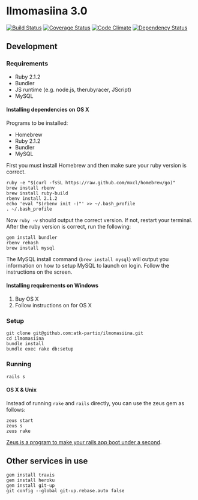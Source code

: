 Ilmomasiina 3.0
===============

[![Build Status][build-badge]][build-url] [![Coverage Status][coverage-badge]][coverage-url] [![Code Climate][climate-badge]][climate-url] [![Dependency Status][dependency-badge]][dependency-url]

  [build-badge]: https://travis-ci.org/atk-partio/ilmomasiina.png
  [build-url]: https://travis-ci.org/atk-partio/ilmomasiina
  [coverage-badge]: https://coveralls.io/repos/atk-partio/ilmomasiina/badge.png
  [coverage-url]: https://coveralls.io/r/atk-partio/ilmomasiina
  [climate-badge]: https://codeclimate.com/github/atk-partio/ilmomasiina.png
  [climate-url]: https://codeclimate.com/github/atk-partio/ilmomasiina
  [dependency-badge]: https://gemnasium.com/atk-partio/ilmomasiina.png
  [dependency-url]: https://gemnasium.com/atk-partio/ilmomasiina

Development
-----------

### Requirements

* Ruby 2.1.2
* Bundler
* JS runtime (e.g. node.js, therubyracer, JScript)
* MySQL

#### Installing dependencies on OS X

Programs to be installed:
* Homebrew
* Ruby 2.1.2
* Bundler
* MySQL

First you must install Homebrew and then make sure your ruby version is correct.

    ruby -e "$(curl -fsSL https://raw.github.com/mxcl/homebrew/go)"
    brew install rbenv
    brew install ruby-build
    rbenv install 2.1.2
    echo 'eval "$(rbenv init -)"' >> ~/.bash_profile
    . ~/.bash_profile


Now `ruby -v` should output the correct version. If not, restart your terminal. After the ruby version is correct, run the following:

    gem install bundler
    rbenv rehash
    brew install mysql

The MySQL install command (`brew install mysql`) will output you information on how to setup MySQL to launch on login. Follow the instructions on the screen.

#### Installing requirements on Windows

1. Buy OS X
2. Follow instructions on for OS X

### Setup

    git clone git@github.com:atk-partio/ilmomasiina.git
    cd ilmomasiina
    bundle install
    bundle exec rake db:setup

### Running

    rails s

#### OS X & Unix

Instead of running `rake` and `rails` directly, you can use the zeus gem as follows:

    zeus start
    zeus s
    zeus rake

[Zeus is a program to make your rails app boot under a second][zeus].

  [zeus]: https://github.com/burke/zeus


Other services in use
---------------------

    gem install travis
    gem install heroku
    gem install git-up
    git config --global git-up.rebase.auto false
